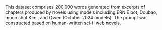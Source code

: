 This dataset comprises 200,000 words generated from excerpts of chapters produced by novels using models including ERNIE bot, Doubao, moon shot Kimi, and Qwen (October 2024 models). The prompt was constructed based on human-written sci-fi web novels.
